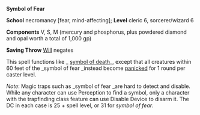 **Symbol of Fear**

**School** necromancy [fear, mind-affecting]; **Level** cleric 6, sorcerer/wizard 6

**Components** V, S, M (mercury and phosphorus, plus powdered diamond and opal worth a total of 1,000 gp)

**Saving Throw** [Will](../combat.md#_will) negates

This spell functions like _ [symbol of death](symbolOfDeath.md#_symbol-of-death)_, except that all creatures within 60 feet of the _symbol of fear _instead become [panicked](../glossary.md#_panicked) for 1 round per caster level.

_Note_: Magic traps such as _symbol of fear _are hard to detect and disable. While any character can use Perception to find a symbol, only a character with the trapfinding class feature can use Disable Device to disarm it. The DC in each case is 25 + spell level, or 31 for _symbol of fear_.

